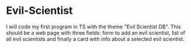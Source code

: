 # Evil-Scientist

I will code my first program in TS with the theme "Evil Scientist DB". This should be a web page with three fields: form to add an evil scientist, list of all evil scientists and finally a card with info about a selected evil scientist.
